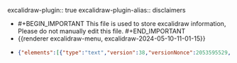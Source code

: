 excalidraw-plugin:: true
excalidraw-plugin-alias:: disclaimers

- #+BEGIN_IMPORTANT
  This file is used to store excalidraw information, Please do not manually edit this file.
  #+END_IMPORTANT
- {{renderer excalidraw-menu, excalidraw-2024-05-10-11-01-15}}
- ```json
  {"elements":[{"type":"text","version":38,"versionNonce":2053595529,"isDeleted":false,"id":"33-4RwoZEihvb0lzIvwsG","fillStyle":"solid","strokeWidth":2,"strokeStyle":"solid","roughness":1,"opacity":100,"angle":0,"x":561.0460425759776,"y":275.8423565410074,"strokeColor":"#1e1e1e","backgroundColor":"transparent","width":122.91987609863281,"height":25,"seed":1435107465,"groupIds":[],"frameId":null,"roundness":null,"boundElements":[{"id":"u2edrbc-a43mb0NYGVjDb","type":"arrow"},{"id":"Uc2Uuupqg7WEwkrMf3W3b","type":"arrow"}],"updated":1715331779118,"link":null,"locked":false,"fontSize":20,"fontFamily":1,"text":"disclaimers^n","textAlign":"left","verticalAlign":"top","containerId":null,"originalText":"disclaimers^n","lineHeight":1.25,"baseline":17},{"type":"text","version":55,"versionNonce":1342309513,"isDeleted":false,"id":"2QaijJO37zxU1wtdMQC3f","fillStyle":"solid","strokeWidth":2,"strokeStyle":"solid","roughness":1,"opacity":100,"angle":0,"x":497.9215374554981,"y":363.2402941731852,"strokeColor":"#1e1e1e","backgroundColor":"transparent","width":112.05989074707031,"height":25,"seed":1204903879,"groupIds":[],"frameId":null,"roundness":null,"boundElements":[{"id":"u2edrbc-a43mb0NYGVjDb","type":"arrow"},{"id":"51xBebotZscIXntZeA8tS","type":"arrow"},{"id":"rhyETmxjGT1RufN5nVT_E","type":"arrow"}],"updated":1715331956029,"link":null,"locked":false,"fontSize":20,"fontFamily":1,"text":"disclaimer^n","textAlign":"left","verticalAlign":"top","containerId":null,"originalText":"disclaimer^n","lineHeight":1.25,"baseline":17},{"type":"text","version":88,"versionNonce":926838407,"isDeleted":false,"id":"XSHaXgR5N-DiqA36Pr5os","fillStyle":"solid","strokeWidth":2,"strokeStyle":"solid","roughness":1,"opacity":100,"angle":0,"x":667.7723048208501,"y":364.77416517456527,"strokeColor":"#2f9e44","backgroundColor":"transparent","width":137.21987915039062,"height":25,"seed":1248186025,"groupIds":[],"frameId":null,"roundness":null,"boundElements":[{"id":"Uc2Uuupqg7WEwkrMf3W3b","type":"arrow"}],"updated":1715332342068,"link":null,"locked":false,"fontSize":20,"fontFamily":1,"text":"{plural}_gr.bd","textAlign":"left","verticalAlign":"top","containerId":null,"originalText":"{plural}_gr.bd","lineHeight":1.25,"baseline":17},{"type":"arrow","version":121,"versionNonce":1049552135,"isDeleted":false,"id":"u2edrbc-a43mb0NYGVjDb","fillStyle":"solid","strokeWidth":2,"strokeStyle":"solid","roughness":1,"opacity":100,"angle":0,"x":562.4750870113152,"y":355.2362425935389,"strokeColor":"#1e1e1e","backgroundColor":"transparent","width":45.40263537885153,"height":43.95230814729854,"seed":412659175,"groupIds":[],"frameId":null,"roundness":{"type":2},"boundElements":[],"updated":1715331783383,"link":null,"locked":false,"startBinding":{"elementId":"2QaijJO37zxU1wtdMQC3f","focus":-0.1774041051860942,"gap":8.004051579646273},"endBinding":{"elementId":"33-4RwoZEihvb0lzIvwsG","focus":-0.12195839976032227,"gap":10.441577905232975},"lastCommittedPoint":null,"startArrowhead":null,"endArrowhead":"arrow","points":[[0,0],[45.40263537885153,-43.95230814729854]]},{"type":"arrow","version":160,"versionNonce":198594855,"isDeleted":false,"id":"Uc2Uuupqg7WEwkrMf3W3b","fillStyle":"solid","strokeWidth":2,"strokeStyle":"solid","roughness":1,"opacity":100,"angle":0,"x":743.5928150966936,"y":356.3828516981313,"strokeColor":"#1e1e1e","backgroundColor":"transparent","width":108.38943806528107,"height":45.36348231009242,"seed":1435058567,"groupIds":[],"frameId":null,"roundness":{"type":2},"boundElements":[],"updated":1715332335315,"link":null,"locked":false,"startBinding":{"elementId":"XSHaXgR5N-DiqA36Pr5os","focus":0.580674440545526,"gap":8.391313476433993},"endBinding":{"elementId":"33-4RwoZEihvb0lzIvwsG","focus":0.45425870455738077,"gap":10.177012847031449},"lastCommittedPoint":null,"startArrowhead":null,"endArrowhead":"arrow","points":[[0,0],[-108.38943806528107,-45.36348231009242]]},{"type":"text","version":63,"versionNonce":601875305,"isDeleted":false,"id":"S_rfgjd6kFQmIwuNvImsG","fillStyle":"solid","strokeWidth":2,"strokeStyle":"solid","roughness":1,"opacity":100,"angle":0,"x":745.8458369237284,"y":306.76715707578603,"strokeColor":"#1e1e1e","backgroundColor":"transparent","width":202.49978637695312,"height":25,"seed":1793698665,"groupIds":[],"frameId":null,"roundness":null,"boundElements":[],"updated":1715331827142,"link":null,"locked":false,"fontSize":20,"fontFamily":1,"text":"inflection/suffixation","textAlign":"left","verticalAlign":"top","containerId":null,"originalText":"inflection/suffixation","lineHeight":1.25,"baseline":17},{"type":"text","version":115,"versionNonce":138322247,"isDeleted":false,"id":"p07s45nVDPNuQXCFq-M9H","fillStyle":"solid","strokeWidth":2,"strokeStyle":"solid","roughness":1,"opacity":100,"angle":0,"x":437.53743862816395,"y":476.7045732198492,"strokeColor":"#1e1e1e","backgroundColor":"transparent","width":93.63990783691406,"height":25,"seed":1444696327,"groupIds":[],"frameId":null,"roundness":null,"boundElements":[{"id":"51xBebotZscIXntZeA8tS","type":"arrow"},{"id":"dvlFV4qOM0FaShZ8vIUHz","type":"arrow"},{"id":"aAsm2UbQ8ETFFkSC_NbAZ","type":"arrow"}],"updated":1715332211450,"link":null,"locked":false,"fontSize":20,"fontFamily":1,"text":"disclaim^v","textAlign":"left","verticalAlign":"top","containerId":null,"originalText":"disclaim^v","lineHeight":1.25,"baseline":17},{"type":"text","version":152,"versionNonce":889905513,"isDeleted":false,"id":"1EwS-gop7PAxr7YH31KIY","fillStyle":"solid","strokeWidth":2,"strokeStyle":"solid","roughness":1,"opacity":100,"angle":0,"x":581.7119851538192,"y":474.74451916099576,"strokeColor":"#2f9e44","backgroundColor":"transparent","width":100.95991516113281,"height":25,"seed":1651960617,"groupIds":[],"frameId":null,"roundness":null,"boundElements":[{"id":"rhyETmxjGT1RufN5nVT_E","type":"arrow"}],"updated":1715332342068,"link":null,"locked":false,"fontSize":20,"fontFamily":1,"text":"{er}_lx.bd","textAlign":"left","verticalAlign":"top","containerId":null,"originalText":"{er}_lx.bd","lineHeight":1.25,"baseline":17},{"type":"arrow","version":202,"versionNonce":192822151,"isDeleted":false,"id":"51xBebotZscIXntZeA8tS","fillStyle":"solid","strokeWidth":2,"strokeStyle":"solid","roughness":1,"opacity":100,"angle":0,"x":484.6898661522898,"y":469.1395462657691,"strokeColor":"#1e1e1e","backgroundColor":"transparent","width":56.41165994836433,"height":70.14654361142846,"seed":1648208233,"groupIds":[],"frameId":null,"roundness":{"type":2},"boundElements":[],"updated":1715332211450,"link":null,"locked":false,"startBinding":{"elementId":"p07s45nVDPNuQXCFq-M9H","focus":-0.27783839690498363,"gap":7.5650269540801105},"endBinding":{"elementId":"2QaijJO37zxU1wtdMQC3f","focus":-0.08852292435297343,"gap":10.75270848115548},"lastCommittedPoint":null,"startArrowhead":null,"endArrowhead":"arrow","points":[[0,0],[56.41165994836433,-70.14654361142846]]},{"type":"arrow","version":291,"versionNonce":102068873,"isDeleted":false,"id":"rhyETmxjGT1RufN5nVT_E","fillStyle":"solid","strokeWidth":2,"strokeStyle":"solid","roughness":1,"opacity":100,"angle":0,"x":662.5248714636331,"y":467.5015714082043,"strokeColor":"#1e1e1e","backgroundColor":"transparent","width":96.52791514188209,"height":70.63275777188716,"seed":1165785639,"groupIds":[],"frameId":null,"roundness":{"type":2},"boundElements":[],"updated":1715332215550,"link":null,"locked":false,"startBinding":{"elementId":"1EwS-gop7PAxr7YH31KIY","focus":0.8482581769414899,"gap":7.242947752791451},"endBinding":{"elementId":"2QaijJO37zxU1wtdMQC3f","focus":0.23018062370299044,"gap":8.628519463131965},"lastCommittedPoint":null,"startArrowhead":null,"endArrowhead":"arrow","points":[[0,0],[-96.52791514188209,-70.63275777188716]]},{"type":"text","version":52,"versionNonce":1206291303,"isDeleted":false,"id":"9hfWoIfRnjtlBe4LvBLrl","fillStyle":"solid","strokeWidth":2,"strokeStyle":"solid","roughness":1,"opacity":100,"angle":0,"x":690.705110807851,"y":409.0407234516882,"strokeColor":"#1e1e1e","backgroundColor":"transparent","width":106.71987915039062,"height":50,"seed":1046155719,"groupIds":[],"frameId":null,"roundness":null,"boundElements":[],"updated":1715332033993,"link":null,"locked":false,"fontSize":20,"fontFamily":1,"text":"derivation/\nsuffixation","textAlign":"left","verticalAlign":"top","containerId":null,"originalText":"derivation/\nsuffixation","lineHeight":1.25,"baseline":42},{"type":"text","version":157,"versionNonce":513607079,"isDeleted":false,"id":"hImB_UlLFKrbkYWmOPchI","fillStyle":"solid","strokeWidth":2,"strokeStyle":"solid","roughness":1,"opacity":100,"angle":0,"x":348.3291684235886,"y":566.8959577071369,"strokeColor":"#2f9e44","backgroundColor":"transparent","width":108.03990173339844,"height":25,"seed":1804213671,"groupIds":[],"frameId":null,"roundness":null,"boundElements":[{"id":"dvlFV4qOM0FaShZ8vIUHz","type":"arrow"}],"updated":1715332342068,"link":null,"locked":false,"fontSize":20,"fontFamily":1,"text":"{dis}_lx.bd","textAlign":"left","verticalAlign":"top","containerId":null,"originalText":"{dis}_lx.bd","lineHeight":1.25,"baseline":17},{"type":"text","version":200,"versionNonce":1776077897,"isDeleted":false,"id":"ngsigb-tYMx2qpiop3PSd","fillStyle":"solid","strokeWidth":2,"strokeStyle":"solid","roughness":1,"opacity":100,"angle":0,"x":492.5793390997575,"y":568.1942067858263,"strokeColor":"#2f9e44","backgroundColor":"transparent","width":145.21987915039062,"height":25,"seed":1666606761,"groupIds":[],"frameId":null,"roundness":null,"boundElements":[{"id":"aAsm2UbQ8ETFFkSC_NbAZ","type":"arrow"},{"id":"TROoAXTsZi8z-Cgfsz_te","type":"arrow"}],"updated":1715332342068,"link":null,"locked":false,"fontSize":20,"fontFamily":1,"text":"{claim}^v_lx.fr","textAlign":"left","verticalAlign":"top","containerId":null,"originalText":"{claim}^v_lx.fr","lineHeight":1.25,"baseline":17},{"type":"arrow","version":353,"versionNonce":2127316423,"isDeleted":false,"id":"dvlFV4qOM0FaShZ8vIUHz","fillStyle":"solid","strokeWidth":2,"strokeStyle":"solid","roughness":1,"opacity":100,"angle":0,"x":396.1138583751218,"y":557.9218342474184,"strokeColor":"#1e1e1e","backgroundColor":"transparent","width":61.55398839441028,"height":47.06344572424018,"seed":1190235751,"groupIds":[],"frameId":null,"roundness":{"type":2},"boundElements":[],"updated":1715332211451,"link":null,"locked":false,"startBinding":{"elementId":"hImB_UlLFKrbkYWmOPchI","focus":-0.4874011509215402,"gap":8.974123459718498},"endBinding":{"elementId":"p07s45nVDPNuQXCFq-M9H","focus":-0.025825237648876277,"gap":9.153815303328997},"lastCommittedPoint":null,"startArrowhead":null,"endArrowhead":"arrow","points":[[0,0],[61.55398839441028,-47.06344572424018]]},{"type":"arrow","version":297,"versionNonce":1799212615,"isDeleted":false,"id":"aAsm2UbQ8ETFFkSC_NbAZ","fillStyle":"solid","strokeWidth":2,"strokeStyle":"solid","roughness":1,"opacity":100,"angle":0,"x":585.3188676573834,"y":558.7158760050429,"strokeColor":"#1e1e1e","backgroundColor":"transparent","width":91.70245613428506,"height":48.88890778122982,"seed":1295100039,"groupIds":[],"frameId":null,"roundness":{"type":2},"boundElements":[],"updated":1715332262254,"link":null,"locked":false,"startBinding":{"elementId":"ngsigb-tYMx2qpiop3PSd","focus":0.643751906047985,"gap":9.47833078078338},"endBinding":{"elementId":"p07s45nVDPNuQXCFq-M9H","focus":0.4187345813776612,"gap":8.122395003963788},"lastCommittedPoint":null,"startArrowhead":null,"endArrowhead":"arrow","points":[[0,0],[-91.70245613428506,-48.88890778122982]]},{"type":"text","version":105,"versionNonce":1834063657,"isDeleted":false,"id":"ObiIhYEUssXKKJ1zq7ifG","fillStyle":"solid","strokeWidth":2,"strokeStyle":"solid","roughness":1,"opacity":100,"angle":0,"x":277.1324106958466,"y":495.5803374170142,"strokeColor":"#1e1e1e","backgroundColor":"transparent","width":105.19990539550781,"height":50,"seed":2020835945,"groupIds":[],"frameId":null,"roundness":null,"boundElements":[],"updated":1715332170744,"link":null,"locked":false,"fontSize":20,"fontFamily":1,"text":"derivation/\nprefixation","textAlign":"left","verticalAlign":"top","containerId":null,"originalText":"derivation/\nprefixation","lineHeight":1.25,"baseline":42},{"type":"text","version":65,"versionNonce":1529855975,"isDeleted":false,"id":"eEdvIjlJbeRc2_hP_p8cy","fillStyle":"solid","strokeWidth":2,"strokeStyle":"solid","roughness":1,"opacity":100,"angle":0,"x":484.57145876699644,"y":667.7466794369129,"strokeColor":"#1e1e1e","backgroundColor":"transparent","width":144.09988403320312,"height":25,"seed":1884694663,"groupIds":[],"frameId":null,"roundness":null,"boundElements":[{"id":"TROoAXTsZi8z-Cgfsz_te","type":"arrow"}],"updated":1715332305750,"link":null,"locked":false,"fontSize":20,"fontFamily":1,"text":"{claim}^n_lx.fr","textAlign":"left","verticalAlign":"top","containerId":null,"originalText":"{claim}^n_lx.fr","lineHeight":1.25,"baseline":17},{"type":"arrow","version":51,"versionNonce":1921697449,"isDeleted":false,"id":"TROoAXTsZi8z-Cgfsz_te","fillStyle":"solid","strokeWidth":2,"strokeStyle":"solid","roughness":1,"opacity":100,"angle":0,"x":546.462209621495,"y":657.0168166018237,"strokeColor":"#1e1e1e","backgroundColor":"transparent","width":6.951335868968954,"height":56.36062360151641,"seed":590215465,"groupIds":[],"frameId":null,"roundness":{"type":2},"boundElements":[],"updated":1715332305757,"link":null,"locked":false,"startBinding":{"elementId":"eEdvIjlJbeRc2_hP_p8cy","focus":-0.09911580129145887,"gap":10.729862835089193},"endBinding":{"elementId":"ngsigb-tYMx2qpiop3PSd","focus":0.37949865916775427,"gap":7.461986214481044},"lastCommittedPoint":null,"startArrowhead":null,"endArrowhead":"arrow","points":[[0,0],[-6.951335868968954,-56.36062360151641]]},{"type":"text","version":47,"versionNonce":1442837385,"isDeleted":false,"id":"49Yrdahv3OIYTxT0loNO9","fillStyle":"solid","strokeWidth":2,"strokeStyle":"solid","roughness":1,"opacity":100,"angle":0,"x":599.2121242484471,"y":619.4832739279564,"strokeColor":"#1e1e1e","backgroundColor":"transparent","width":96.11990356445312,"height":25,"seed":1353582985,"groupIds":[],"frameId":null,"roundness":null,"boundElements":[],"updated":1715332317463,"link":null,"locked":false,"fontSize":20,"fontFamily":1,"text":"conversion","textAlign":"left","verticalAlign":"top","containerId":null,"originalText":"conversion","lineHeight":1.25,"baseline":17}],"files":{},"appState":{"gridSize":null,"viewBackgroundColor":"#ffffff","zoom":{"value":1.4897091645689475},"offsetTop":19.99876594543457,"offsetLeft":0,"scrollX":-189.8987985319903,"scrollY":-106.1359042275895,"viewModeEnabled":false,"zenModeEnabled":false}}
  ```